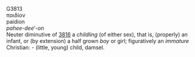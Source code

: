 <body>
  <p>G3813<br>  παιδίον  <br> paidion  <br><i>pahee-dee‘-on </i><br>Neuter diminutive of <a href="g3816.htm">3816</a>  a <i>childling</i> (of either sex), that is, (properly) an infant, or (by extension) a half grown <i>boy</i> or girl; figuratively an <i>immature</i> Christian: - (little, young) child, damsel.<br></p>
 </body>
